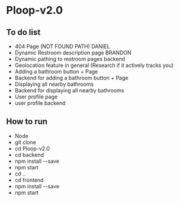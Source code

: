 # Ploop-v2.0

## To do list

- 404 Page (NOT FOUND PATH) DANIEL
- Dynamic Restroom description page BRANDON
- Dynamic pathing to restroom pages backend 
- Geolocation feature in general (Research if it actively tracks you)
- Adding a bathroom button + Page
- Backend for adding a bathroom button + Page
- Displaying all nearby bathrooms
- Backend for displaying all nearby bathrooms 
- User profile page
- user profile backend 

## How to run
- Node
- git clone 
- cd Ploop-v2.0
- cd backend 
- npm install --save
- npm start 
- cd .. 
- cd frontend 
- npm install --save
- npm start
